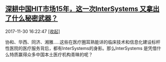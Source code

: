 ## <a href="http://news.hc3i.cn/art/201711/41461.htm" target="_blank">深耕中国HIT市场15年，这一次InterSystems 又拿出了什么秘密武器？</a>
2017-11-30 16:22:47   <a href="#" id="a_784c63ead48a11e98eb50242ac110002" onclick="onClickAction('2017-11','784c63ead48a11e98eb50242ac110002')">[收起]</a>
<div class="collector_content" id="div_784c63ead48a11e98eb50242ac110002" onclick="onClickAction('2017-11','784c63ead48a11e98eb50242ac110002')">
协和、华西、同济、湘雅.....这些在医疗圈耳熟能详的临床技术和信息化建设标杆性医院的医疗服务背后，都有InterSystems的身影。那么InterSystems 是凭借什么特质赢得众多中国本土医疗机构青睐的呢？
</div>
<script src="../../collectorjs.js"></script>
<script>
window.onload=function(){
    let storage = window.localStorage;
    var local = JSON.parse(storage.getItem('month_2017-11'));
    if (local) {
        var div_list = document.getElementsByClassName("collector_content");
        for (i = 0; i < div_list.length; i++) {
            var item = div_list[i];
            var id = item.id.replace('div_', '');
            if(local.indexOf(id) > -1){
                var eObject = document.getElementById('div_'+id);
                var aObject = document.getElementById('a_'+id);
                eObject.style.display = 'none';
                aObject.innerHTML = '[展开]';
            }
        }
    }
}
</script>
